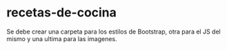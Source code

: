 # recetas-de-cocina

Se debe crear una carpeta para los estilos de Bootstrap, otra para el JS del mismo y una ultima para las imagenes.
